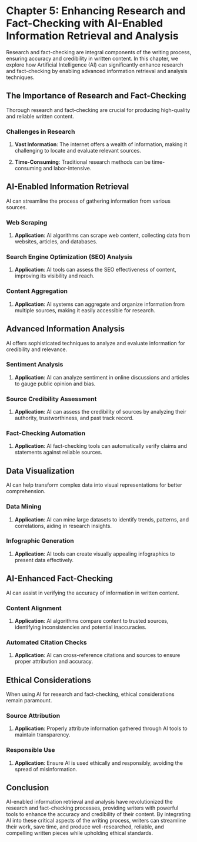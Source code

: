 Chapter 5: Enhancing Research and Fact-Checking with AI-Enabled Information Retrieval and Analysis
==================================================================================================

Research and fact-checking are integral components of the writing process, ensuring accuracy and credibility in written content. In this chapter, we explore how Artificial Intelligence (AI) can significantly enhance research and fact-checking by enabling advanced information retrieval and analysis techniques.

The Importance of Research and Fact-Checking
--------------------------------------------

Thorough research and fact-checking are crucial for producing high-quality and reliable written content.

### Challenges in Research

1. **Vast Information**: The internet offers a wealth of information, making it challenging to locate and evaluate relevant sources.

2. **Time-Consuming**: Traditional research methods can be time-consuming and labor-intensive.

AI-Enabled Information Retrieval
--------------------------------

AI can streamline the process of gathering information from various sources.

### Web Scraping

1. **Application**: AI algorithms can scrape web content, collecting data from websites, articles, and databases.

### Search Engine Optimization (SEO) Analysis

1. **Application**: AI tools can assess the SEO effectiveness of content, improving its visibility and reach.

### Content Aggregation

1. **Application**: AI systems can aggregate and organize information from multiple sources, making it easily accessible for research.

Advanced Information Analysis
-----------------------------

AI offers sophisticated techniques to analyze and evaluate information for credibility and relevance.

### Sentiment Analysis

1. **Application**: AI can analyze sentiment in online discussions and articles to gauge public opinion and bias.

### Source Credibility Assessment

1. **Application**: AI can assess the credibility of sources by analyzing their authority, trustworthiness, and past track record.

### Fact-Checking Automation

1. **Application**: AI fact-checking tools can automatically verify claims and statements against reliable sources.

Data Visualization
------------------

AI can help transform complex data into visual representations for better comprehension.

### Data Mining

1. **Application**: AI can mine large datasets to identify trends, patterns, and correlations, aiding in research insights.

### Infographic Generation

1. **Application**: AI tools can create visually appealing infographics to present data effectively.

AI-Enhanced Fact-Checking
-------------------------

AI can assist in verifying the accuracy of information in written content.

### Content Alignment

1. **Application**: AI algorithms compare content to trusted sources, identifying inconsistencies and potential inaccuracies.

### Automated Citation Checks

1. **Application**: AI can cross-reference citations and sources to ensure proper attribution and accuracy.

Ethical Considerations
----------------------

When using AI for research and fact-checking, ethical considerations remain paramount.

### Source Attribution

1. **Application**: Properly attribute information gathered through AI tools to maintain transparency.

### Responsible Use

1. **Application**: Ensure AI is used ethically and responsibly, avoiding the spread of misinformation.

Conclusion
----------

AI-enabled information retrieval and analysis have revolutionized the research and fact-checking processes, providing writers with powerful tools to enhance the accuracy and credibility of their content. By integrating AI into these critical aspects of the writing process, writers can streamline their work, save time, and produce well-researched, reliable, and compelling written pieces while upholding ethical standards.
